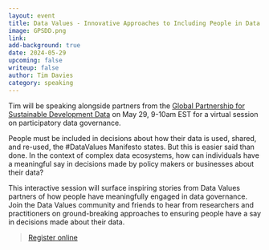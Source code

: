 ```yaml
---
layout: event
title: Data Values - Innovative Approaches to Including People in Data Governance Decisions
image: GPSDD.png
link: 
add-background: true
date: 2024-05-29
upcoming: false
writeup: false
author: Tim Davies
category: speaking
---
```

Tim will be speaking alongside partners from the [Global Partnership for Sustainable Development Data](https://www.data4sdgs.org/) on May 29, 9-10am EST for a virtual session on participatory data governance.

<!--more-->

People must be included in decisions about how their data is used, shared, and re-used, the #DataValues Manifesto states. But this is easier said than done. In the context of complex data ecosystems, how can individuals have a meaningful say in decisions made by policy makers or businesses about their data? 

This interactive session will surface inspiring stories from Data Values partners of how people have meaningfully engaged in data governance. Join the Data Values community and friends to hear from researchers and practitioners on ground-breaking approaches to ensuring people have a say in decisions made about their data. 

> [Register online](https://unfoundation.zoom.us/meeting/register/tJYude6hrzMjHNXM7xvhtgRUQx1dNNYQuzNv#/registration)